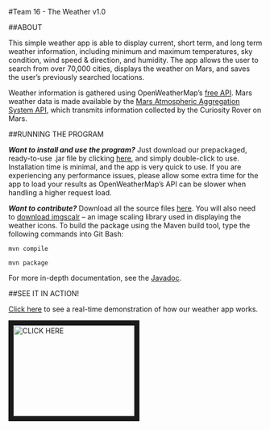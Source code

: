 ﻿#Team 16 - The Weather v1.0

##ABOUT

This simple weather app is able to display current, short term, and long term weather information, including minimum and maximum temperatures, sky condition, wind speed & direction, and humidity. The app allows the user to search from over 70,000 cities, displays the weather on Mars, and saves the user’s previously searched locations. 

Weather information is gathered using OpenWeatherMap’s [free API](http://openweathermap.org/api). Mars weather data is made available by the [Mars Atmospheric Aggregation System API](http://marsweather.ingenology.com), which transmits information collected by the Curiosity Rover on Mars.

##RUNNING THE PROGRAM

*__Want to install and use the program?__* Just download our prepackaged, ready-to-use .jar file by clicking [here](https://github.com/UWO-2212-W2015/team16/blob/master/target/16-TheWeather.jar?raw=true), and simply double-click to use. Installation time is minimal, and the app is very quick to use. If you are experiencing any performance issues, please allow some extra time for the app to load your results as OpenWeatherMap’s API can be slower when handling a higher request load. 

*__Want to contribute?__* Download all the source files [here](https://github.com/UWO-2212-W2015/team16/tree/master/src/main/java). You will also need to [download imgscalr](http://www.thebuzzmedia.com/software/imgscalr-java-image-scaling-library/) – an image scaling library used in displaying the weather icons. 
To build the package using the Maven build tool, type the following commands into Git Bash: 

```
mvn compile

mvn package
```

For more in-depth documentation, see the [Javadoc](https://github.com/UWO-2212-W2015/team16/tree/master/javaDoc/doc/cs2212b/team16). 

##SEE IT IN ACTION!

<a href="https://www.youtube.com/watch?v=OAVIzbSmu78">Click here</a> to see a real-time demonstration of how our weather app works. 

<a href="http://www.youtube.com/watch?feature=player_embedded&v=OAVIzbSmu78
" target="_blank"><img src="http://img.youtube.com/vi/OAVIzbSmu78/0.jpg" 
alt="CLICK HERE" width="240" height="180" border="10" /></a>

